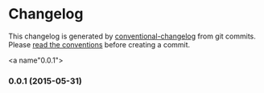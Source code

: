 # Changelog

This changelog is generated by [conventional-changelog](https://www.npmjs.com/package/conventional-changelog) from git commits.  
Please [read the conventions](https://github.com/ajoslin/conventional-changelog/blob/master/CONVENTIONS.md) before creating a commit.

<a name"0.0.1"></a>
### 0.0.1 (2015-05-31)

